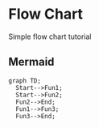 # Flow Chart

Simple flow chart tutorial

## Mermaid

```mermaid
graph TD;
  Start-->Fun1;
  Start-->Fun2;
  Fun2-->End;
  Fun1-->Fun3;
  Fun3-->End;
```
